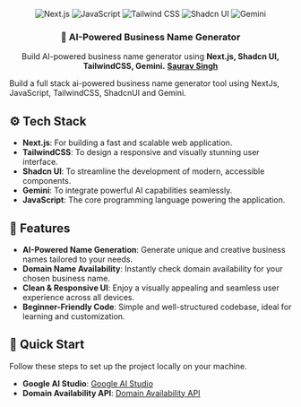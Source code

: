 <div align="center">
 
![Next.js](https://img.shields.io/badge/Next.js-000000?style=for-the-badge&logo=next.js&logoColor=white)
![JavaScript](https://img.shields.io/badge/JavaScript-F7DF1E?style=for-the-badge&logo=javascript&logoColor=black)
![Tailwind CSS](https://img.shields.io/badge/Tailwind_CSS-38B2AC?style=for-the-badge&logo=tailwind-css&logoColor=white)
![Shadcn UI](https://img.shields.io/badge/Shadcn_UI-2B6CB0?style=for-the-badge&logo=shadcnui&logoColor=white)
![Gemini](https://img.shields.io/badge/Gemini-1F2D3D?style=for-the-badge&logo=app-store&logoColor=white)

  <h3 align="center">🤖 AI-Powered Business Name Generator</h3>

   <div align="center">
    Build AI-powered business name generator using   <b>Next.js, Shadcn UI, TailwindCSS, Gemini.</b> <a href="https://www.linkedin.com/in/saurav-singh-b71378229/" target="_blank"><b>Saurav Singh</b></a>
    </div>

</div>


Build a full stack ai-powered business name generator tool using NextJs, JavaScript, TailwindCSS, ShadcnUI and Gemini. 

## <a name="tech-stack">⚙️ Tech Stack</a>

- **Next.js**: For building a fast and scalable web application.
- **TailwindCSS**: To design a responsive and visually stunning user interface.
- **Shadcn UI**: To streamline the development of modern, accessible components.
- **Gemini**: To integrate powerful AI capabilities seamlessly.
- **JavaScript**: The core programming language powering the application.

## <a name="features">📃 Features</a>

- **AI-Powered Name Generation**: Generate unique and creative business names tailored to your needs.
- **Domain Name Availability**: Instantly check domain availability for your chosen business name.
- **Clean & Responsive UI**: Enjoy a visually appealing and seamless user experience across all devices.
- **Beginner-Friendly Code**: Simple and well-structured codebase, ideal for learning and customization.

## <a name="quick-start">🤸 Quick Start</a>

Follow these steps to set up the project locally on your machine.

- **Google AI Studio**: [Google AI Studio](https://aistudio.google.com/prompts/new_chat)
- **Domain Availability API**: [Domain Availability API](https://domain-availability.whoisxmlapi.com/api)
